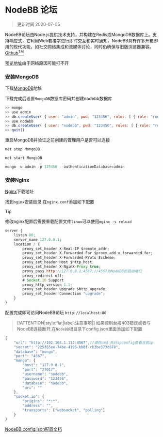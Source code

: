 # NodeBB 论坛

> 更新时间 2020-07-05

NodeBB论坛由Node.js提供技术支持，并构建在Redis或MongoDB数据库上。支持响应式，它利用Web套接字进行即时交互和实时通知。NodeBB具有许多开箱即用的现代功能，如社交网络集成和流媒体讨论，同时仍确保与旧版浏览器兼容。[Github<sup>TM</sup>](https://github.com/NodeBB/NodeBB)

[预览地址](https://try.nodebb.org/)由于网络原因可能打不开

### 安装MongoDB

下载[MongoDB](https://www.mongodb.com/try/download/community)地址

下载完成后设置`MongoDB`数据库密码并创建nodebb数据库

```js
>> mongo
>> use admin
>> db.createUser( { user: "admin", pwd: "123456", roles: [ { role: "root", db: "admin" } ] } )
>> use nodebb
>> db.createUser( { user: "nodebb", pwd: "123456", roles: [ { role: "readWrite", db: "nodebb" }, { role: "clusterMonitor", db: "admin" } ] } )
>> quit()
```

重启MongoDB并验证之前创建的管理用户是否可以连接

```js
net stop MongoDB

net start MongoDB

mongo -u admin -p 123456 --authenticationDatabase=admin
```

### 安装Nginx

[Nginx](http://nginx.org/en/download.html)下载地址

找到`nginx`安装目录,在`nginx.conf`添加如下配置

> [!TIP]
> 修改nginx配置后需要重载配置文件`linux`可以使用`nginx -s reload`

```js
server {
    listen 80;
    server_name 127.0.0.1;
    location / {
        proxy_set_header X-Real-IP $remote_addr;
        proxy_set_header X-Forwarded-For $proxy_add_x_forwarded_for;
        proxy_set_header X-Forwarded-Proto $scheme;
        proxy_set_header Host $http_host;
        proxy_set_header X-NginX-Proxy true;
        proxy_pass http://127.0.0.1:4567;//4567为NodeBB的启动端口
        proxy_redirect off;
        # Socket.IO Support
        proxy_http_version 1.1;
        proxy_set_header Upgrade $http_upgrade;
        proxy_set_header Connection "upgrade";
    }
}
```

配置完成即可访问NodeBB论坛 `http://localhost:80`

> [!ATTENTION|style:flat|label:注意事项|]
> 如果控制台报403错误或者与NodeBB连接断开,在`NodeBB`根目录下config.json里面添加如下配置

```js
{
    "url": "http://192.168.1.112:4567",//请在cmd 执行ipconfig查看当前ip
    "secret": "225f65ee-74be-4196-bb8f-cb3be373d678",
    "database": "mongo",
    "port": "4567",
    "mongo": {
        "host": "127.0.0.1",
        "port": "27017",
        "username": "nodebb",
        "password": "123456", 
        "database": "nodebb",
        "uri": ""
    },
    "socket.io": {
        "origins": "*:*",
        "address": "",
        "transports": ["websocket", "polling"]
    }
}
```

[NodeBB config.json配置文档](https://docs.nodebb.org/configuring/config/)


